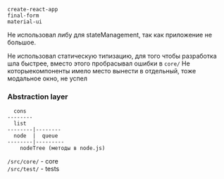 ```
create-react-app
final-form
material-ui
```

Не использовал либу для stateManagement, так как приложение не большое.

Не использовал статическую типизацию, для того чтобы разработка шла быстрее, вместо этого пробрасывал ошибки в `core/` 
Не которыекомпоненты имело место вынести в отдельный, тоже модальное окно, не успел
### Abstraction layer
```
  cons
--------
  list
--------|--------
  node  |  queue
--------|---------
    nodeTree (методы в node.js)
```

`/src/core/` - core   
`/src/test/` - tests
